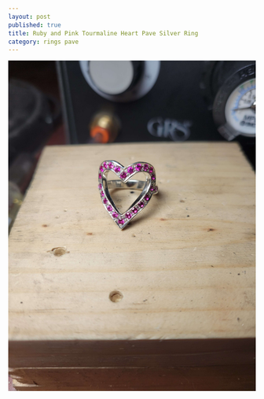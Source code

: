 ```yaml
---
layout: post
published: true
title: Ruby and Pink Tourmaline Heart Pave Silver Ring
category: rings pave
---
```

![ruby-tourmaline-heart-pave.jpg](/images/jewelry/rings/ruby-tourmaline-heart-pave.jpg)